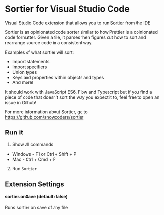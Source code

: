 # Sortier for Visual Studio Code

Visual Studio Code extension that allows you to run 
[Sortier](https://github.com/snowcoders/sortier) from the IDE

Sortier is an opinionated code sorter similar to how Prettier is a opinionated code formatter. Given a file, it parses then figures out how to sort and rearrange source code in a consistent way.

Examples of what sortier will sort:
 - Import statements
 - Import specifiers
 - Union types
 - Keys and properties within objects and types
 - And more!

It should work with JavaScript ES6, Flow and Typescript but if you find a piece of code that doesn't sort the way you expect it to, feel free to open an issue in Github!

For more information about Sortier, go to https://github.com/snowcoders/sortier

## Run it

1. Show all commands
 - Windows - F1 or Ctrl + Shift + P
 - Mac - Ctrl + Cmd + P
2. Run `Sortier`

## Extension Settings
#### sortier.onSave (default: false)
Runs sortier on save of any file
